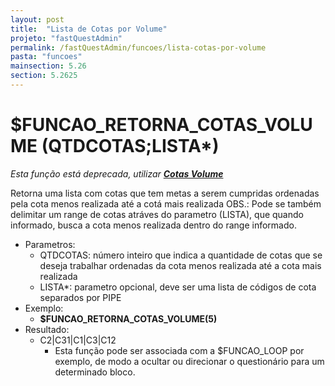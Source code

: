 ```yaml
---
layout: post
title:  "Lista de Cotas por Volume"
projeto: "fastQuestAdmin"
permalink: /fastQuestAdmin/funcoes/lista-cotas-por-volume
pasta: "funcoes"
mainsection: 5.26
section: 5.2625
---
```

# $FUNCAO_RETORNA_COTAS_VOLUME (QTDCOTAS;LISTA*)
*Esta função está deprecada, utilizar **<a href="/fastQuestAdmin/funcoesv2/cotasVolume">Cotas Volume</a>***

Retorna uma lista com cotas que tem metas a serem cumpridas ordenadas pela cota menos realizada até a cotá mais realizada
OBS.: Pode se também delimitar um range de cotas atráves do parametro (LISTA), que quando informado, busca a cota menos realizada dentro do range informado.
- Parametros: 
    - QTDCOTAS: número inteiro que indica a quantidade de cotas que se deseja trabalhar ordenadas da cota menos realizada até a cota mais realizada
    - LISTA*: parametro opcional, deve ser uma lista de códigos de cota separados por PIPE
- Exemplo:
    - **$FUNCAO_RETORNA_COTAS_VOLUME(5)**
- Resultado:
    - C2\|C31\|C1\|C3\|C12
        - Esta função pode ser associada com a $FUNCAO_LOOP por exemplo, de modo a ocultar ou direcionar o questionário para um determinado bloco.
